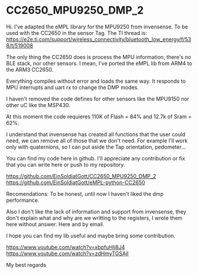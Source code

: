 # CC2650_MPU9250_DMP_2

Hi. I've adapted the eMPL library for the MPU9250 from invensense. To be used with the CC2650 in the sensor Tag.
The TI thread  is: https://e2e.ti.com/support/wireless_connectivity/bluetooth_low_energy/f/538/t/519008

The only thing the CC2650 does is process the MPU information, there's no BLE stack, nor other sensors. I mean, I've ported the eMPL lib from ARM4 to the ARM3 CC2650.

Everything compiles without error and loads the same way. It responds to MPU interrupts and uart rx to change the DMP modes.

I haven't removed the code defines for other sensors like the MPU9150 nor other uC like the MSP430.

At this moment the code requieres 110K of Flash = 84% and 12.7k of Sram = 62%.

I understand that invensense has created all functions that the user could need, we can remove all of those that we don't need. For example I'll work only with quaternions, so I can put aside the Tap orientation, pedometer...

You can find my code here in github. I'll appreciate any contribution or fix that you can 
write here or push to my repository.

https://github.com/EinSoldiatGott/CC2650_MPU9250_DMP_2
https://github.com/EinSoldiatGott/eMPL-python-CC2650

Recomendations:
To be honest, until now I haven't liked the dmp performance.

Also I don't like the lack of information and support from invensense, they don't explain what and why are we writting to the registers, I wrote them here without answer. Here  and by email.

I hope you can find my lib useful and maybe bring some contribution.

https://www.youtube.com/watch?v=xbpfuHIj8J4
https://www.youtube.com/watch?v=zdHmyTGSAjI

My best regards
